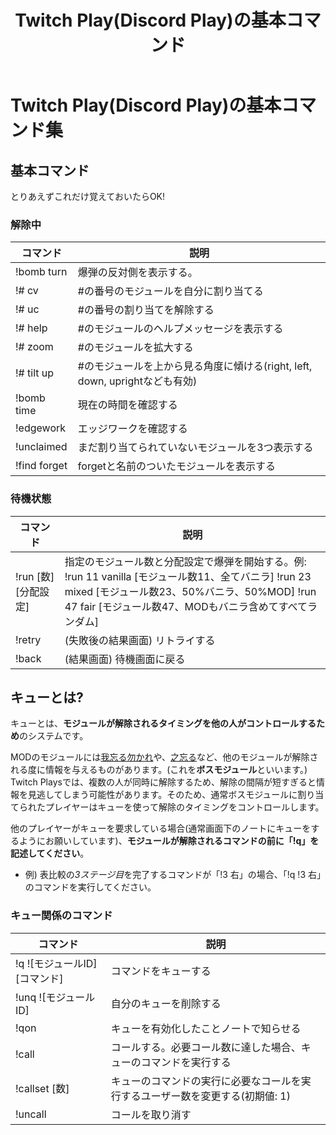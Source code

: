 ﻿---
layout: default
title: Twitch Play(Discord Play)の基本コマンド
lang: ja_JP
---

# Twitch Play(Discord Play)の基本コマンド集

## 基本コマンド
とりあえずこれだけ覚えておいたらOK!

### 解除中

| コマンド | 説明 |
| ------ | --- |
| !bomb turn | 爆弾の反対側を表示する。|
| !# cv | #の番号のモジュールを自分に割り当てる |
| !# uc | #の番号の割り当てを解除する |
| !# help | #のモジュールのヘルプメッセージを表示する |
| !# zoom | #のモジュールを拡大する |
| !# tilt up | #のモジュールを上から見る角度に傾ける(right, left, down, uprightなども有効) |
| !bomb time | 現在の時間を確認する |
| !edgework | エッジワークを確認する |
| !unclaimed | まだ割り当てられていないモジュールを3つ表示する |
| !find forget | forgetと名前のついたモジュールを表示する |

### 待機状態

| コマンド | 説明 |
| ------ | --- |
| !run \[数\] \[分配設定\] | 指定のモジュール数と分配設定で爆弾を開始する。例: !run 11 vanilla \[モジュール数11、全てバニラ\] !run 23 mixed \[モジュール数23、50%バニラ、50%MOD\] !run 47 fair \[モジュール数47、MODもバニラ含めてすべてランダム\] |
| !retry | (失敗後の結果画面) リトライする |
| !back | (結果画面) 待機画面に戻る |

## キューとは?

キューとは、**モジュールが解除されるタイミングを他の人がコントロールするため**のシステムです。

MODのモジュールには[我忘る勿かれ](https://ktane.timwi.de/HTML/Forget%20Me%20Not%20translated%20(%E6%97%A5%E6%9C%AC%E8%AA%9E%20%E2%80%94%20%E6%88%91%E5%BF%98%E3%82%8B%E5%8B%BF%E3%81%8B%E3%82%8C)%20(tchen).html)や、[之忘る](https://ktane.timwi.de/HTML/Forget%20This%20translated%20(%E6%97%A5%E6%9C%AC%E8%AA%9E%20%E2%80%94%20%E4%B9%8B%E5%BF%98%E3%82%8B)%20(tchen).html)など、他のモジュールが解除される度に情報を与えるものがあります。(これを**ボスモジュール**といいます。) Twitch Playsでは、複数の人が同時に解除するため、解除の間隔が短すぎると情報を見逃してしまう可能性があります。そのため、通常ボスモジュールに割り当てられたプレイヤーはキューを使って解除のタイミングをコントロールします。

他のプレイヤーがキューを要求している場合(通常画面下のノートにキューをするようにお願いしています)、**モジュールが解除されるコマンドの前に「!q」を記述してください**。

* 例) 表比較の*3ステージ目*を完了するコマンドが「!3 右」の場合、「!q !3 右」のコマンドを実行してください。

### キュー関係のコマンド

| コマンド | 説明 |
| ------ | --- |
| !q !\[モジュールID\] \[コマンド\] | コマンドをキューする |
| !unq !\[モジュールID\] | 自分のキューを削除する |
| !qon | キューを有効化したことノートで知らせる |
| !call | コールする。必要コール数に達した場合、キューのコマンドを実行する |
| !callset \[数\] | キューのコマンドの実行に必要なコールを実行するユーザー数を変更する(初期値: 1) |
| !uncall | コールを取り消す |

